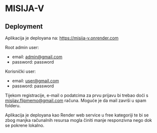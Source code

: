 # MISIJA-V

## Deployment
Aplikacija je deployana na: https://misija-v.onrender.com

Root admin user:
- email: admin@gmail.com
- password: password

Korisnički user:
- email: user@gmail.com
- password: password

Tijekom registracije, e-mail o podatcima za prvu prijavu bi trebao doći s misijav.flipmemo@gmail.com računa. Moguće je da mail završi u spam folderu.

Aplikacija je deployana kao Render web service u free kategoriji te bi se zbog manjka računalnih resursa mogla činiti manje responzivna nego dok se pokrene lokalno.

